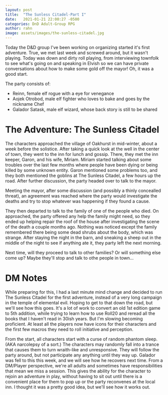 ```yaml
---
layout: post
title:  "The Sunless Citadel-Part I"
date:   2021-01-21 22:00:27 -0500
categories: DnD Adult-Group RPG
author: rahn
image: assets/images/the-sunless-citadel.jpg
---
```

Today the D&D group I've been working on organizing started it's first adventure.  True, we met last week and screwed around, but it wasn't playing.  Today was down and dirty roll playing, from interviewing townfolk to see what's going on and speaking in Elvish so we can have private conversations about how to make some gold off the mayor!  Oh, it was a good start.

The party consists of:
* Reinn, female elf rogue with a eye for venegance
* Aojek Otrobod, male elf fighter who loves to bake and goes by the nickname Chef
* Galador Satask, male elf wizard, whose back story is still to be shared

# The Adventure: The Sunless Citadel
The characters approached the village of Oakhurst in mid-winter, about a week before the solistice.  After taking a quick look at the well in the center of town, they went to the inn for lunch and gossip. There, they met the inn keeper, Garon, and his wife, Miriam.  Miriam started talking about some troubles over the last few months where people have been dying or being killed by some unknown entity.  Garon mentioned some problems too, and they both mentioned the goblins at The Sunless Citadel, a few hours up the road. After further discussion, the party headed over to talk to the mayor.

Meeting the mayor, after some discussion (and possibly a thinly concealled threat), an agreement was reached where the party would investigate the deaths and try to stop whatever was happening if they found a cause. 

They then departed to talk to the family of one of the people who died.  On approached, the party offered any help the family might need, so they ended up helping repair the roof of the house after investigating the scene of the death a couple months ago.  Nothing was noticed except the family remembered there being some dead shrubs about the body, which was strange.   After staying the night in the barn, and sneaking a sheep out in the middle of the night to see if anything ate it, they party left the next morning.  

Next time, will they proceed to talk to other families?  Or will something else come up? Maybe they'll stop and talk to othe people in town...

# DM Notes

While preparing for this, I had a last minute mind change and decided to run The Sunless Citadel for the first adventure, instead of a very long campaign in the temple of elemental evil.  Hoping to get to that down the road, but we'll see how this goes.  It's a lot of work to convert an old 1st edition game to 5th addition, whiile trying to learn how to use Roll20 and reread all the books that I haven't read in 30ish years.  But I'm slowing becoming proficient.  At least all the players now have icons for their characters and the first few macros they need to roll initiative and perception.

From the start, all characters start with a curse of random phantom sleep. (AKA narcolepsy of a sort.) The characters may randomly fall into a trance that causes them to turn wraith-like and unresponsive. They will follow the party around, but not participate any anything until they way up.  Galador was fell to this this week, and we will see how he recovers next time.  From a DM/Player perspective, we're all adults and sometimes have responsibilities that mean we miss a session.  This gives the ability for the character to rejoin an adventure in play, without having to sit out until there is a convenient place for them to pop up or the party reconvenes at the local inn.  I thought it was a pretty good idea, but we'll see how it works out.
